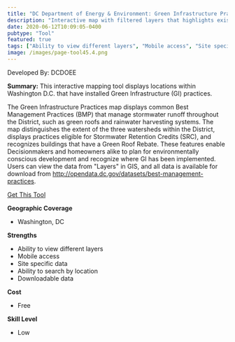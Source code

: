 ```yaml
---
title: "DC Department of Energy & Environment: Green Infrastructure Practices in the District"
description: "Interactive map with filtered layers that highlights existing best management practice projects and provides the known specifications of projects"
date: 2020-06-12T10:09:05-0400
pubtype: "Tool"
featured: true
tags: ["Ability to view different layers", "Mobile access", "Site specific data", "Ability to search by location", "Downloadable data"]
image: /images/page-tool45.4.png
---
```

Developed By: DCDOEE

**Summary:** This interactive mapping tool displays locations within Washington D.C. that have installed Green Infrastructure (GI) practices.  

The Green Infrastructure Practices map displays common Best Management Practices (BMP) that manage stormwater runoff throughout the District, such as green roofs and rainwater harvesting systems. The map distinguishes the extent of the three watersheds within the District, displays practices eligible for Stormwater Retention Credits (SRC), and recognizes buildings that have a Green Roof Rebate. These features enable Decisionmakers and homeowners alike to plan for environmentally conscious development and recognize where GI has been implemented. Users can view the data from "Layers" in GIS, and all data is available for download from http://opendata.dc.gov/datasets/best-management-practices.

<a href="https://dcgis.maps.arcgis.com/apps/webappviewer/index.html?id=cc7f1d49c5074427a28f76154543fa98
" target="_blank">Get This Tool</a>

__**Geographic Coverage**__
-  Washington, DC

__**Strengths**__
-  Ability to view different layers
-   Mobile access
-   Site specific data
-   Ability to search by location
-   Downloadable data

__**Cost**__
- Free

__**Skill Level**__
- Low
